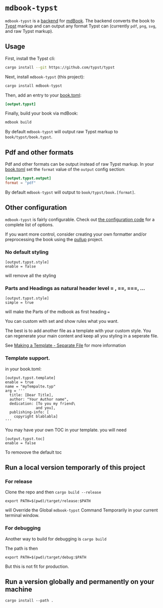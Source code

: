 # `mdbook-typst`

`mdbook-typst` is a
[backend](https://rust-lang.github.io/mdBook/for_developers/backends.html) for
[mdBook]. The backend converts the book to
[Typst] markup and can output any format Typst can (currently
`pdf`, `png`, `svg`, and raw Typst markup).

## Usage

First, install the Typst cli:

```sh
cargo install --git https://github.com/typst/typst
```

Next, install `mdbook-typst` (this project):

```sh
cargo install mdbook-typst
```

Then, add an entry to your
[book.toml]:

```toml
[output.typst]
```

Finally, build your book via mdBook:

```sh
mdbook build
```

By default `mdbook-typst` will output raw Typst markup to `book/typst/book.typst`.

## Pdf and other formats

Pdf and other formats can be output instead of raw Typst markup. In your [book.toml] set the `format` value of the `output` config section:

```toml
[output.typst.output]
format = "pdf"
```

By default `mdbook-typst` will output to `book/typst/book.[format]`.

## Other configuration

`mdbook-typst` is fairly configurable. Check out [the configuration
code](./src/config.rs) for a complete list of options.

If you want more control, consider creating your own formatter and/or preprocessing the
book using the [pullup](https://github.com/LegNeato/pullup) project.

[mdBook]: https://github.com/rust-lang/mdBook
[book.toml]: https://rust-lang.github.io/mdBook/guide/creating.html#booktoml
[Typst]: https://typst.app/docs/

### No default styling

```
[output.typst.style]
enable = false
```

will remove all the styling

### Parts and Headings as natural header level = , ==, ===, ...

```
[output.typst.style]
simple = true
```

will make the Parts of the mdbook as first heading `=`

You can custom with set and show rules what you want. 

The best is to add another file as a template with your custom style. You can regenerate your main content and keep all you styling in a seperate file.

See [Making a Template - Separate File](https://typst.app/docs/tutorial/making-a-template/#separate-file) for more information

### Template support.

in your book.toml:

```
[output.typst.template]
enable = true
name = "myTempalte.typ"
arg = '''
  title: [Dear Title],
  author: "Your Author name",
  dedication: [To you my friend\
              and you],
  publishing-info: [
    copyright blablabla]
'''
```

You may have your own TOC in your template. you will need 

```
[output.typst.toc]
enable = false
```

To removove the default toc


## Run a local version temporarly of this project

### For release

Clone the repo and then `cargo build --release`

```
export PATH=$(pwd)/target/release:$PATH
```

will Override the Global `mdbook-typst` Command Temporarily in your current terminal window.

### For debugging

Another way to build for debugging is `cargo build`

The path is then 

```
export PATH=$(pwd)/target/debug:$PATH
```

But this is not fit for production.

## Run a version globally and permanently on your machine

```
cargo install --path .
```


